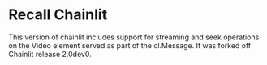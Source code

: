 # Recall Chainlit

This version of chainlit includes support for streaming and seek operations on the Video element served as part of the cl.Message.
It was forked off Chainlit release 2.0dev0.
